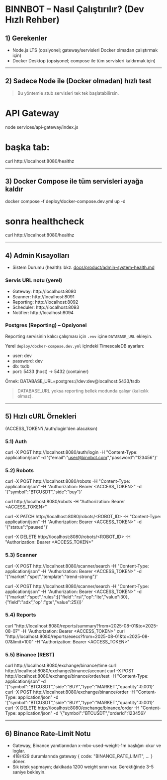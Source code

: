 # BINNBOT – Nasıl Çalıştırılır? (Dev Hızlı Rehber)

## 1) Gerekenler
- Node.js LTS (opsiyonel; gateway/servisleri Docker olmadan çalıştırmak için)
- Docker Desktop (opsiyonel; compose ile tüm servisleri kaldırmak için)

---

## 2) Sadece Node ile (Docker olmadan) hızlı test
> Bu yöntemle stub servisleri tek tek başlatabilirsin.

# API Gateway
node services/api-gateway/index.js
# başka tab:
curl http://localhost:8080/healthz

---

## 3) Docker Compose ile tüm servisleri ayağa kaldır
docker compose -f deploy/docker-compose.dev.yml up -d
# sonra healthcheck
curl http://localhost:8080/healthz

---

## 4) Admin Kısayolları
- Sistem Durumu (health): bkz. [docs/product/admin-system-health.md](./docs/product/admin-system-health.md)

### Servis URL notu (yerel)
- Gateway: http://localhost:8080
- Scanner: http://localhost:8091
- Reporting: http://localhost:8092
- Scheduler: http://localhost:8093
- Notifier: http://localhost:8094

### Postgres (Reporting) – Opsiyonel
Reporting servisinin kalıcı çalışması için `.env` içine `DATABASE_URL` ekleyin.

Yerel `deploy/docker-compose.dev.yml` içindeki TimescaleDB ayarları:
- user: dev
- password: dev
- db: tsdb
- port: 5433 (host) → 5432 (container)

Örnek:
DATABASE_URL=postgres://dev:dev@localhost:5433/tsdb

> DATABASE_URL yoksa reporting bellek modunda çalışır (kalıcılık olmaz).

---

## 5) Hızlı cURL Örnekleri
(ACCESS_TOKEN'i /auth/login'den alacaksın)

### 5.1) Auth
curl -X POST http://localhost:8080/auth/login   -H "Content-Type: application/json"   -d '{"email":"user@binnbot.com","password":"123456"}'

### 5.2) Robots
curl -X POST http://localhost:8080/robots   -H "Content-Type: application/json"   -H "Authorization: Bearer <ACCESS_TOKEN>"   -d '{"symbol":"BTCUSDT","side":"buy"}'

curl http://localhost:8080/robots -H "Authorization: Bearer <ACCESS_TOKEN>"

curl -X PATCH http://localhost:8080/robots/<ROBOT_ID>   -H "Content-Type: application/json"   -H "Authorization: Bearer <ACCESS_TOKEN>"   -d '{"status":"paused"}'

curl -X DELETE http://localhost:8080/robots/<ROBOT_ID>   -H "Authorization: Bearer <ACCESS_TOKEN>"

### 5.3) Scanner
curl -X POST http://localhost:8080/scanner/search   -H "Content-Type: application/json"   -H "Authorization: Bearer <ACCESS_TOKEN>"   -d '{"market":"spot","template":"trend-strong"}'

curl -X POST http://localhost:8080/scanner/search   -H "Content-Type: application/json"   -H "Authorization: Bearer <ACCESS_TOKEN>"   -d '{"market":"spot","rules":[{"field":"rsi","op":"lte","value":30},{"field":"adx","op":"gte","value":25}]}'

### 5.4) Reports
curl "http://localhost:8080/reports/summary?from=2025-08-01&to=2025-08-07" -H "Authorization: Bearer <ACCESS_TOKEN>"
curl "http://localhost:8080/reports/execs?from=2025-08-01&to=2025-08-07&limit=100" -H "Authorization: Bearer <ACCESS_TOKEN>"

### 5.5) Binance (REST)
curl http://localhost:8080/exchange/binance/time
curl http://localhost:8080/exchange/binance/account
curl -X POST http://localhost:8080/exchange/binance/order/test -H "Content-Type: application/json" -d '{"symbol":"BTCUSDT","side":"BUY","type":"MARKET","quantity":0.001}'
curl -X POST http://localhost:8080/exchange/binance/order -H "Content-Type: application/json" -d '{"symbol":"BTCUSDT","side":"BUY","type":"MARKET","quantity":0.001}'
curl -X DELETE http://localhost:8080/exchange/binance/order -H "Content-Type: application/json" -d '{"symbol":"BTCUSDT","orderId":123456}'

---

## 6) Binance Rate-Limit Notu
- Gateway, Binance yanıtlarından x-mbx-used-weight-1m başlığını okur ve loglar.  
- 418/429 durumlarında gateway { code: "BINANCE_RATE_LIMIT", ... } döner.  
- Sık istek yapmayın; dakikada 1200 weight sınırı var. Gerektiğinde 3–5 saniye bekleyin.
